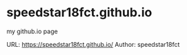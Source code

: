 # speedstar18fct.github.io
my github.io page

URL: https://speedstar18fct.github.io/
Author: speedstar18fct
